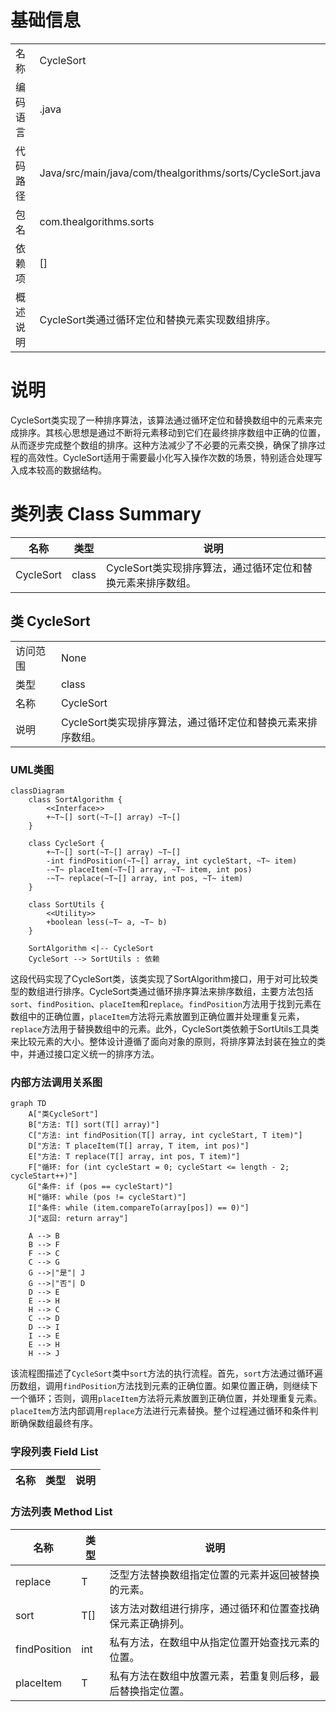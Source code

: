 # 基础信息

|      |      |
|------|------|
| 名称 | CycleSort |
| 编码语言 | .java |
| 代码路径 | Java/src/main/java/com/thealgorithms/sorts/CycleSort.java |
| 包名 | com.thealgorithms.sorts |
| 依赖项 | [] |
| 概述说明 | CycleSort类通过循环定位和替换元素实现数组排序。 |

# 说明

CycleSort类实现了一种排序算法，该算法通过循环定位和替换数组中的元素来完成排序。其核心思想是通过不断将元素移动到它们在最终排序数组中正确的位置，从而逐步完成整个数组的排序。这种方法减少了不必要的元素交换，确保了排序过程的高效性。CycleSort适用于需要最小化写入操作次数的场景，特别适合处理写入成本较高的数据结构。

# 类列表 Class Summary

| 名称   | 类型  | 说明 |
|-------|------|-------------|
| CycleSort | class | CycleSort类实现排序算法，通过循环定位和替换元素来排序数组。 |



## 类 CycleSort

|      |      |
|------|------|
| 访问范围 | None |
| 类型 | class |
| 名称 | CycleSort |
| 说明 | CycleSort类实现排序算法，通过循环定位和替换元素来排序数组。 |


### UML类图

```mermaid
classDiagram
    class SortAlgorithm {
        <<Interface>>
        +~T~[] sort(~T~[] array) ~T~[]
    }

    class CycleSort {
        +~T~[] sort(~T~[] array) ~T~[]
        -int findPosition(~T~[] array, int cycleStart, ~T~ item)
        -~T~ placeItem(~T~[] array, ~T~ item, int pos)
        -~T~ replace(~T~[] array, int pos, ~T~ item)
    }

    class SortUtils {
        <<Utility>>
        +boolean less(~T~ a, ~T~ b)
    }

    SortAlgorithm <|-- CycleSort
    CycleSort --> SortUtils : 依赖
```

这段代码实现了CycleSort类，该类实现了SortAlgorithm接口，用于对可比较类型的数组进行排序。CycleSort类通过循环排序算法来排序数组，主要方法包括`sort`、`findPosition`、`placeItem`和`replace`。`findPosition`方法用于找到元素在数组中的正确位置，`placeItem`方法将元素放置到正确位置并处理重复元素，`replace`方法用于替换数组中的元素。此外，CycleSort类依赖于SortUtils工具类来比较元素的大小。整体设计遵循了面向对象的原则，将排序算法封装在独立的类中，并通过接口定义统一的排序方法。


### 内部方法调用关系图

```mermaid
graph TD
    A["类CycleSort"]
    B["方法: T[] sort(T[] array)"]
    C["方法: int findPosition(T[] array, int cycleStart, T item)"]
    D["方法: T placeItem(T[] array, T item, int pos)"]
    E["方法: T replace(T[] array, int pos, T item)"]
    F["循环: for (int cycleStart = 0; cycleStart <= length - 2; cycleStart++)"]
    G["条件: if (pos == cycleStart)"]
    H["循环: while (pos != cycleStart)"]
    I["条件: while (item.compareTo(array[pos]) == 0)"]
    J["返回: return array"]

    A --> B
    B --> F
    F --> C
    C --> G
    G -->|"是"| J
    G -->|"否"| D
    D --> E
    E --> H
    H --> C
    C --> D
    D --> I
    I --> E
    E --> H
    H --> J
```

该流程图描述了`CycleSort`类中`sort`方法的执行流程。首先，`sort`方法通过循环遍历数组，调用`findPosition`方法找到元素的正确位置。如果位置正确，则继续下一个循环；否则，调用`placeItem`方法将元素放置到正确位置，并处理重复元素。`placeItem`方法内部调用`replace`方法进行元素替换。整个过程通过循环和条件判断确保数组最终有序。

### 字段列表 Field List

| 名称  | 类型  | 说明 |
|-------|-------|------|

### 方法列表 Method List

| 名称  | 类型  | 说明 |
|-------|-------|------|
| replace | T | 泛型方法替换数组指定位置的元素并返回被替换的元素。 |
| sort | T[] | 该方法对数组进行排序，通过循环和位置查找确保元素正确排列。 |
| findPosition | int | 私有方法，在数组中从指定位置开始查找元素的位置。 |
| placeItem | T | 私有方法在数组中放置元素，若重复则后移，最后替换指定位置。 |




